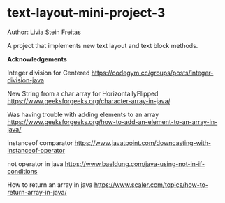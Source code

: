 # text-layout-mini-project-3

Author: Livia Stein Freitas

A project that implements new text layout and text block methods. 

**Acknowledgements**

Integer division for Centered
https://codegym.cc/groups/posts/integer-division-java

New String from a char array for HorizontallyFlipped
https://www.geeksforgeeks.org/character-array-in-java/

Was having trouble with adding elements to an array
https://www.geeksforgeeks.org/how-to-add-an-element-to-an-array-in-java/

instanceof comparator
https://www.javatpoint.com/downcasting-with-instanceof-operator

not operator in java
https://www.baeldung.com/java-using-not-in-if-conditions

How to return an array in java
https://www.scaler.com/topics/how-to-return-array-in-java/
